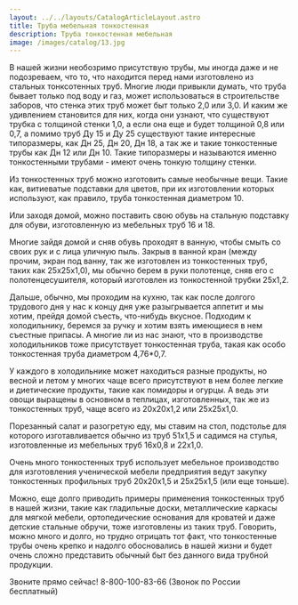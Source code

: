 ```yaml
---
layout: ../../layouts/CatalogArticleLayout.astro
title: Труба мебельная тонкостенная
description: Труба тонкостенная мебельная
image: /images/catalog/13.jpg
---
```


В нашей жизни необозримо присутствую трубы, мы иногда даже и не подозреваем, что то, что находится перед нами изготовлено из стальных тонксотенных труб. Многие люди привыкли думать, что труба бывает только под воду и газ, может использоваться в строительстве заборов, что стенка этих труб может быт только 2,0 или 3,0. И каким же удивлением становится для них, когда они узнают, что существуют трубка с толщиной стенки 1,0, а если она еще и будет толщиной 0,8 или 0,7, а помимо труб Ду 15 и Ду 25 существуют такие интересные типоразмеры, как Дн 25, Дн 20, Дн 18, а так же и такие тонкостенные трубы как Дн 12 или Дн 10. Такие типоразмеры и называются именно тонкостенными трубами - имеют очень тонкую толщину стенки.

Из тонкостенных труб можно изготовить самые необычные вещи. Такие как, витиеватые подставки для цветов, при их изготовлении которых используют, как правило, труба тонкостенная диаметром 10.

Или заходя домой, можно поставить свою обувь на стальную подставку для обуви, изготовленную из мебельных труб 16 и 18.

Многие зайдя домой и сняв обувь проходят в ванную, чтобы смыть со своих рук и с лица уличную пыль. Закрыв в ванной кран (между прочим, экран под ванну, так же изготовлен из тонкостенных труб, таких как 25х25х1,0), мы обычно берем в руки полотенце, сняв его с полотенцесушителя, который изготовлен из тонкостенной трубки 25х1,2.

Дальше, обычно, мы проходим на кухню, так как после долгого трудового дня у нас к концу дня уже разыгрывается аппетит и мы хотим, прейдя домой съесть, что-нибудь вкусное. Подходим к холодильнику, беремся за ручку и хотим взять имеющиеся в нем съестные припасы. А многие ли из нас знают, что в производстве холодильников тоже присутствует тонкостенная труба, такая как особо тонкостенная труба диаметром 4,76\*0,7.

У каждого в холодильнике может находиться разные продукты, но весной и летом у многих чаще всего присутствуют в нем более легкие и диетические продукты, такие как помидоры и огурцы. А ведь эти овощи выращены в основном в теплицах, изготовленных, так же из тонкостенных труб, чаще всего из 20х20х1,2 или 25х25х1,0.

Порезанный салат и разогретую еду, мы ставим на стол, подстолье для которого изготавливается обычно из труб 51х1,5 и садимся на стулья, изготовленные из мебельных труб 16x0,8 и 22x1,0.

Очень много тонкостенных труб использует мебельное производство для изготовления ученической мебели предприятия ведут закупку тонкостенных профильных труб 20x20x1,5 и 25x25x1,5 (или еще тоньше).

Можно, еще долго приводить примеры применения тонкостенных труб в нашей жизни, такие как гладильные доски, металлические каркасы для мягкой мебели, ортопедические основания для кроватей и даже детские стальные обручи, тоже изготовлены из таких труб. Говорить, можно много и долго, но трудно отрицать тот факт, что тонкостенные трубы очень крепко и надолго обосновались в нашей жизни и будет очень сложно представить обычный быт без данного вида трубной продукции.

Звоните прямо сейчас! 8-800-100-83-66 (Звонок по России бесплатный)

